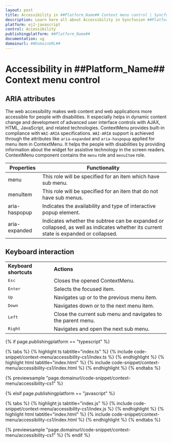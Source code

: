 ```yaml
---
layout: post
title: Accessibility in ##Platform_Name## Context menu control | Syncfusion
description: Learn here all about Accessibility in Syncfusion ##Platform_Name## Context menu control of Syncfusion Essential JS 2 and more.
platform: ej2-javascript
control: Accessibility 
publishingplatform: ##Platform_Name##
documentation: ug
domainurl: ##DomainURL##
---
```


# Accessibility in ##Platform_Name## Context menu control

## ARIA attributes

The web accessibility makes web content and web applications more accessible for people with disabilities. It especially helps in dynamic content change and development of advanced user interface controls with AJAX, HTML, JavaScript, and related technologies. ContextMenu provides built-in compliance with `WAI-ARIA` specifications. `WAI-ARIA` support is achieved through the attributes like `aria-expanded` and `aria-haspopup` applied for menu item in ContextMenu. It helps the people with disabilities by providing information about the widget for assistive technology in the screen readers. ContextMenu component contains the `menu` role and `menuItem` role.

| Properties | Functionality |
| ------------ | ----------------------- |
| menu | This role will be specified for an item which have sub menu. |
| menuItem | This role will be specified for an item that do not have sub menus. |
| aria-haspopup | Indicates the availability and type of interactive popup element. |
| aria-expanded | Indicates whether the subtree can be expanded or collapsed, as well as indicates whether its current state is expanded or collapsed. |

## Keyboard interaction

<!-- markdownlint-disable MD033 -->
<table>
<tr>
<td>
<b>Keyboard shortcuts</b></td><td>
<b>Actions</b></td></tr>
<tr>
<td>
<kbd>Esc</kbd></td><td>
Closes the opened ContextMenu.</td></tr>
<tr>
<td>
<kbd>Enter</kbd></td><td>
Selects the focused item.</td></tr>
<tr>
<td>
<kbd>Up</kbd></td><td>
Navigates up or to the previous menu item.</td></tr>
<tr>
<td>
<kbd>Down</kbd></td><td>
Navigates down or to the next menu item.</td></tr>
<tr>
<td>
<kbd>Left</kbd></td><td>
Close the current sub menu and navigates to the parent menu.</td></tr>
<tr>
<td>
<kbd>Right</kbd></td><td>
Navigates and open the next sub menu.</td></tr>
</table>

{% if page.publishingplatform == "typescript" %}

 {% tabs %}
{% highlight ts tabtitle="index.ts" %}
{% include code-snippet/context-menu/accessibility-cs1/index.ts %}
{% endhighlight %}
{% highlight html tabtitle="index.html" %}
{% include code-snippet/context-menu/accessibility-cs1/index.html %}
{% endhighlight %}
{% endtabs %}
        
{% previewsample "page.domainurl/code-snippet/context-menu/accessibility-cs1" %}

{% elsif page.publishingplatform == "javascript" %}

{% tabs %}
{% highlight js tabtitle="index.js" %}
{% include code-snippet/context-menu/accessibility-cs1/index.js %}
{% endhighlight %}
{% highlight html tabtitle="index.html" %}
{% include code-snippet/context-menu/accessibility-cs1/index.html %}
{% endhighlight %}
{% endtabs %}

{% previewsample "page.domainurl/code-snippet/context-menu/accessibility-cs1" %}
{% endif %}
